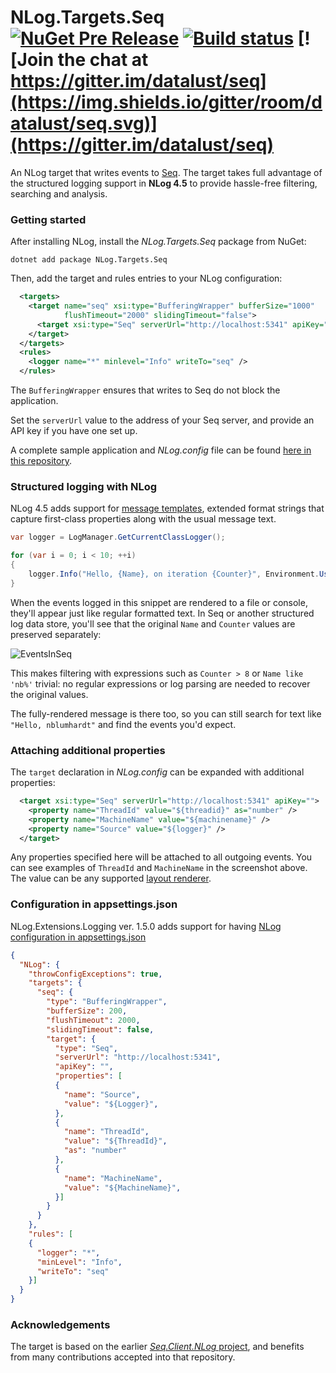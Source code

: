 # NLog.Targets.Seq [![NuGet Pre Release](https://img.shields.io/nuget/vpre/NLog.Targets.Seq.svg)](https://nuget.org/packages/NLog.Targets.Seq) [![Build status](https://ci.appveyor.com/api/projects/status/o22e6dq0mkftaggc?svg=true)](https://ci.appveyor.com/project/datalust/nlog-targets-seq)  [![Join the chat at https://gitter.im/datalust/seq](https://img.shields.io/gitter/room/datalust/seq.svg)](https://gitter.im/datalust/seq)

An NLog target that writes events to [Seq](https://getseq.net). The target takes full advantage of the structured logging support in **NLog 4.5** to provide hassle-free filtering, searching and analysis.

### Getting started

After installing NLog, install the _NLog.Targets.Seq_ package from NuGet:

```
dotnet add package NLog.Targets.Seq
```

Then, add the target and rules entries to your NLog configuration:

```xml
  <targets>
    <target name="seq" xsi:type="BufferingWrapper" bufferSize="1000"
            flushTimeout="2000" slidingTimeout="false">
      <target xsi:type="Seq" serverUrl="http://localhost:5341" apiKey="" />
    </target>
  </targets>
  <rules>
    <logger name="*" minlevel="Info" writeTo="seq" />
  </rules>
```

The `BufferingWrapper` ensures that writes to Seq do not block the application.

Set the `serverUrl` value to the address of your Seq server, and provide an API key if you have one set up.

A complete sample application and _NLog.config_ file can be found [here in this repository](https://github.com/datalust/nlog-targets-seq/tree/dev/sample/Example).

### Structured logging with NLog

NLog 4.5 adds support for [message templates](https://messagetemplates.org), extended format strings that capture first-class properties along with the usual message text.

```csharp
var logger = LogManager.GetCurrentClassLogger();

for (var i = 0; i < 10; ++i)
{
    logger.Info("Hello, {Name}, on iteration {Counter}", Environment.UserName, i);
}
```

When the events logged in this snippet are rendered to a file or console, they'll appear just like regular formatted text. In Seq or another structured log data store, you'll see that the original `Name` and `Counter` values are preserved separately:

![EventsInSeq](https://raw.githubusercontent.com/datalust/nlog-targets-seq/dev/asset/nlog-events-in-seq.png)

This makes filtering with expressions such as `Counter > 8` or `Name like 'nb%'` trivial: no regular expressions or log parsing are needed to recover the original values.

The fully-rendered message is there too, so you can still search for text like `"Hello, nblumhardt"` and find the events you'd expect.

### Attaching additional properties

The `target` declaration in _NLog.config_ can be expanded with additional properties:

```xml
  <target xsi:type="Seq" serverUrl="http://localhost:5341" apiKey="">
    <property name="ThreadId" value="${threadid}" as="number" />
    <property name="MachineName" value="${machinename}" />
    <property name="Source" value="${logger}" />
  </target>
```

Any properties specified here will be attached to all outgoing events. You can see examples of `ThreadId` and `MachineName` in the screenshot above. The value can be any supported [layout renderer](https://github.com/NLog/NLog/wiki/Layout-Renderers).

### Configuration in appsettings.json
NLog.Extensions.Logging ver. 1.5.0 adds support for having [NLog configuration in appsettings.json](https://github.com/NLog/NLog.Extensions.Logging/wiki/NLog-configuration-with-appsettings.json)

```json
{
  "NLog": {
    "throwConfigExceptions": true,
    "targets": {
      "seq": {
        "type": "BufferingWrapper",
        "bufferSize": 200,
        "flushTimeout": 2000,
        "slidingTimeout": false,
        "target": {
          "type": "Seq",
          "serverUrl": "http://localhost:5341",
          "apiKey": "",
          "properties": [
          {
            "name": "Source",
            "value": "${Logger}",
          },
          {
            "name": "ThreadId",
            "value": "${ThreadId}",
            "as": "number"
          },
          {
            "name": "MachineName",
            "value": "${MachineName}",
          }]
        }
      }
    },
    "rules": [
    {
      "logger": "*",
      "minLevel": "Info",
      "writeTo": "seq"
    }]
  }
}
```

### Acknowledgements

The target is based on the earlier [_Seq.Client.NLog_ project](https://github.com/datalust/seq-client), and benefits from many contributions accepted into that repository.
